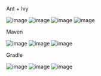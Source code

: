 Ant + Ivy

![image](https://user-images.githubusercontent.com/47839828/154400674-d423f2ae-f34f-4334-96e1-f8007bbbf38f.png)
![image](https://user-images.githubusercontent.com/47839828/154400718-8d4a1137-7f28-48d9-86f8-08d8f9a76a9b.png)
![image](https://user-images.githubusercontent.com/47839828/154400741-4492ee1e-048e-41ef-95c6-09f28461ed69.png)
![image](https://user-images.githubusercontent.com/47839828/154400754-3833b36b-c6e7-4d3f-a469-150863100f31.png)

Maven

![image](https://user-images.githubusercontent.com/47839828/154400801-17c3a2b5-6945-47a5-8484-485f14c3492f.png)
![image](https://user-images.githubusercontent.com/47839828/154400815-6d191c1b-2468-4d33-a954-377baa9af05f.png)
![image](https://user-images.githubusercontent.com/47839828/154400834-61177d68-197b-4b21-a386-bd81951ab97a.png)

Gradle

![image](https://user-images.githubusercontent.com/47839828/154400882-08d39704-5904-4458-a0ef-04f1caa069eb.png)
![image](https://user-images.githubusercontent.com/47839828/154400894-7c36e124-4b1c-49fe-96d0-807cfe18629f.png)
![image](https://user-images.githubusercontent.com/47839828/154400906-5bb9b7f8-712f-401e-9a35-1db040d3f294.png)

